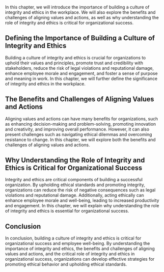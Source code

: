 
In this chapter, we will introduce the importance of building a culture of integrity and ethics in the workplace. We will also explore the benefits and challenges of aligning values and actions, as well as why understanding the role of integrity and ethics is critical for organizational success.

Defining the Importance of Building a Culture of Integrity and Ethics
---------------------------------------------------------------------

Building a culture of integrity and ethics is crucial for organizations to uphold their values and principles, promote trust and credibility with stakeholders, reduce the risk of legal violations and reputational damage, enhance employee morale and engagement, and foster a sense of purpose and meaning in work. In this chapter, we will further define the significance of integrity and ethics in the workplace.

The Benefits and Challenges of Aligning Values and Actions
----------------------------------------------------------

Aligning values and actions can have many benefits for organizations, such as enhancing decision-making and problem-solving, promoting innovation and creativity, and improving overall performance. However, it can also present challenges such as navigating ethical dilemmas and overcoming resistance to change. In this chapter, we will explore both the benefits and challenges of aligning values and actions.

Why Understanding the Role of Integrity and Ethics is Critical for Organizational Success
-----------------------------------------------------------------------------------------

Integrity and ethics are critical components of building a successful organization. By upholding ethical standards and promoting integrity, organizations can reduce the risk of negative consequences such as legal violations and reputational damage. Additionally, acting ethically can enhance employee morale and well-being, leading to increased productivity and engagement. In this chapter, we will explain why understanding the role of integrity and ethics is essential for organizational success.

Conclusion
----------

In conclusion, building a culture of integrity and ethics is critical for organizational success and employee well-being. By understanding the importance of integrity and ethics, the benefits and challenges of aligning values and actions, and the critical role of integrity and ethics in organizational success, organizations can develop effective strategies for promoting ethical behavior and upholding ethical standards.
